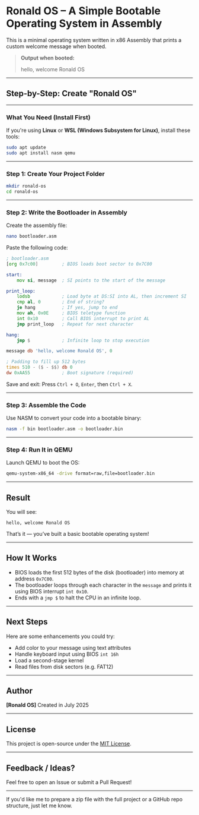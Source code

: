 # Ronald OS – A Simple Bootable Operating System in Assembly

This is a minimal operating system written in x86 Assembly that prints a custom welcome message when booted.

> **Output when booted:**
>
> hello, welcome Ronald OS

---

## Step-by-Step: Create "Ronald OS"

---

### What You Need (Install First)

If you're using **Linux** or **WSL (Windows Subsystem for Linux)**, install these tools:

```bash
sudo apt update
sudo apt install nasm qemu
```

---

### Step 1: Create Your Project Folder

```bash
mkdir ronald-os
cd ronald-os
```

---

### Step 2: Write the Bootloader in Assembly

Create the assembly file:

```bash
nano bootloader.asm
```

Paste the following code:

```asm
; bootloader.asm
[org 0x7c00]         ; BIOS loads boot sector to 0x7C00

start:
    mov si, message  ; SI points to the start of the message

print_loop:
    lodsb            ; Load byte at DS:SI into AL, then increment SI
    cmp al, 0        ; End of string?
    je hang          ; If yes, jump to end
    mov ah, 0x0E     ; BIOS teletype function
    int 0x10         ; Call BIOS interrupt to print AL
    jmp print_loop   ; Repeat for next character

hang:
    jmp $            ; Infinite loop to stop execution

message db 'hello, welcome Ronald OS', 0

; Padding to fill up 512 bytes
times 510 - ($ - $$) db 0
dw 0xAA55            ; Boot signature (required)
```

Save and exit:
Press `Ctrl + O`, `Enter`, then `Ctrl + X`.

---

### Step 3: Assemble the Code

Use NASM to convert your code into a bootable binary:

```bash
nasm -f bin bootloader.asm -o bootloader.bin
```

---

### Step 4: Run It in QEMU

Launch QEMU to boot the OS:

```bash
qemu-system-x86_64 -drive format=raw,file=bootloader.bin
```

---

## Result

You will see:

```
hello, welcome Ronald OS
```

That’s it — you’ve built a basic bootable operating system!

---

## How It Works

* BIOS loads the first 512 bytes of the disk (bootloader) into memory at address `0x7C00`.
* The bootloader loops through each character in the `message` and prints it using BIOS interrupt `int 0x10`.
* Ends with a `jmp $` to halt the CPU in an infinite loop.

---

## Next Steps

Here are some enhancements you could try:

* Add color to your message using text attributes
* Handle keyboard input using BIOS `int 16h`
* Load a second-stage kernel
* Read files from disk sectors (e.g. FAT12)

---

## Author

**\[Ronald OS]**
Created in July 2025

---

## License

This project is open-source under the [MIT License](LICENSE).

---

## Feedback / Ideas?

Feel free to open an Issue or submit a Pull Request!

---

If you'd like me to prepare a zip file with the full project or a GitHub repo structure, just let me know.
